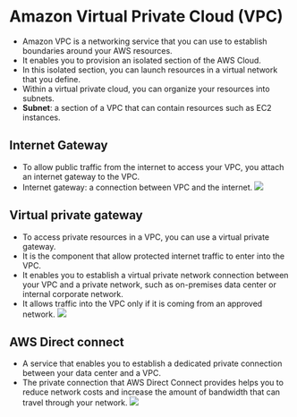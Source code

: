 # Amazon Virtual Private Cloud (VPC)
- Amazon VPC is a networking service that you can use to establish boundaries around your AWS resources.
- It enables you to provision an isolated section of the AWS Cloud. 
- In this isolated section, you can launch resources in a virtual network that you define.
- Within a virtual private cloud, you can organize your resources into subnets. 
- **Subnet**: a section of a VPC that can contain resources such as EC2 instances.

## Internet Gateway
- To allow public traffic from the internet to access your VPC, you attach an internet gateway to the VPC.
- Internet gateway: a connection between VPC and the internet.
![](https://docs.aws.amazon.com/vpc/latest/userguide/images/internet-gateway-overview-diagram.png)

## Virtual private gateway
- To access private resources in a VPC, you can use a virtual private gateway.
- It is the component that allow protected internet traffic to enter into the VPC. 
- It enables you to establish a virtual private network connection between your VPC and a private network, such as on-premises data center or internal corporate network.
- It allows traffic into the VPC only if it is coming from an approved network.
![](https://d2908q01vomqb2.cloudfront.net/5b384ce32d8cdef02bc3a139d4cac0a22bb029e8/2020/08/25/site-to-site-vpn-scenarios-vgw-1.png)

## AWS Direct connect
- A service that enables you to establish a dedicated private connection between your data center and a VPC.
- The private connection that AWS Direct Connect provides helps you to reduce network costs and increase the amount of bandwidth that can travel through your network.
![](https://d2908q01vomqb2.cloudfront.net/5b384ce32d8cdef02bc3a139d4cac0a22bb029e8/2019/11/20/dxg_overviewE.png)
